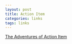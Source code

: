 ```yaml
---
layout: post
title: Action Item
categories: links
tags: links
---
```

[The Adventures of Action Item](http://professionalsuperhero.com)
